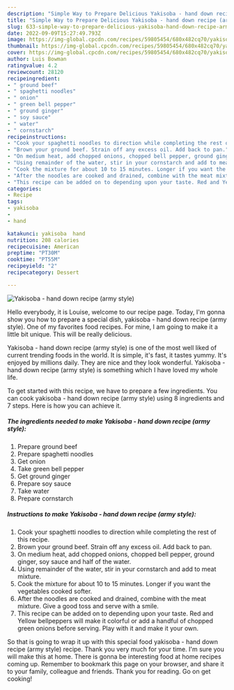 ```yaml
---
description: "Simple Way to Prepare Delicious Yakisoba - hand down recipe (army style)"
title: "Simple Way to Prepare Delicious Yakisoba - hand down recipe (army style)"
slug: 633-simple-way-to-prepare-delicious-yakisoba-hand-down-recipe-army-style
date: 2022-09-09T15:27:49.793Z
image: https://img-global.cpcdn.com/recipes/59805454/680x482cq70/yakisoba-hand-down-recipe-army-style-recipe-main-photo.jpg
thumbnail: https://img-global.cpcdn.com/recipes/59805454/680x482cq70/yakisoba-hand-down-recipe-army-style-recipe-main-photo.jpg
cover: https://img-global.cpcdn.com/recipes/59805454/680x482cq70/yakisoba-hand-down-recipe-army-style-recipe-main-photo.jpg
author: Luis Bowman
ratingvalue: 4.2
reviewcount: 28120
recipeingredient:
- " ground beef"
- " spaghetti noodles"
- " onion"
- " green bell pepper"
- " ground ginger"
- " soy sauce"
- " water"
- " cornstarch"
recipeinstructions:
- "Cook your spaghetti noodles to direction while completing the rest of this recipe."
- "Brown your ground beef. Strain off any excess oil. Add back to pan."
- "On medium heat, add chopped onions, chopped bell pepper, ground ginger, soy sauce and half of the water."
- "Using remainder of the water, stir in your cornstarch and add to meat mixture."
- "Cook the mixture for about 10 to 15 minutes. Longer if you want the vegetables cooked softer."
- "After the noodles are cooked and drained, combine with the meat mixture. Give a good toss and serve with a smile."
- "This recipe can be added on to depending upon your taste. Red and Yellow bellpeppers will make it colorful or add a handful of chopped green onions before serving. Play with it and make it your own."
categories:
- Recipe
tags:
- yakisoba
- 
- hand

katakunci: yakisoba  hand 
nutrition: 208 calories
recipecuisine: American
preptime: "PT30M"
cooktime: "PT55M"
recipeyield: "2"
recipecategory: Dessert

---
```



![Yakisoba - hand down recipe (army style)](https://img-global.cpcdn.com/recipes/59805454/680x482cq70/yakisoba-hand-down-recipe-army-style-recipe-main-photo.jpg)

Hello everybody, it is Louise, welcome to our recipe page. Today, I'm gonna show you how to prepare a special dish, yakisoba - hand down recipe (army style). One of my favorites food recipes. For mine, I am going to make it a little bit unique. This will be really delicious.



Yakisoba - hand down recipe (army style) is one of the most well liked of current trending foods in the world. It is simple, it's fast, it tastes yummy. It's enjoyed by millions daily. They are nice and they look wonderful. Yakisoba - hand down recipe (army style) is something which I have loved my whole life.


To get started with this recipe, we have to prepare a few ingredients. You can cook yakisoba - hand down recipe (army style) using 8 ingredients and 7 steps. Here is how you can achieve it.

<!--inarticleads1-->

##### The ingredients needed to make Yakisoba - hand down recipe (army style):

1. Prepare  ground beef
1. Prepare  spaghetti noodles
1. Get  onion
1. Take  green bell pepper
1. Get  ground ginger
1. Prepare  soy sauce
1. Take  water
1. Prepare  cornstarch




<!--inarticleads2-->

##### Instructions to make Yakisoba - hand down recipe (army style):

1. Cook your spaghetti noodles to direction while completing the rest of this recipe.
1. Brown your ground beef. Strain off any excess oil. Add back to pan.
1. On medium heat, add chopped onions, chopped bell pepper, ground ginger, soy sauce and half of the water.
1. Using remainder of the water, stir in your cornstarch and add to meat mixture.
1. Cook the mixture for about 10 to 15 minutes. Longer if you want the vegetables cooked softer.
1. After the noodles are cooked and drained, combine with the meat mixture. Give a good toss and serve with a smile.
1. This recipe can be added on to depending upon your taste. Red and Yellow bellpeppers will make it colorful or add a handful of chopped green onions before serving. Play with it and make it your own.




So that is going to wrap it up with this special food yakisoba - hand down recipe (army style) recipe. Thank you very much for your time. I'm sure you will make this at home. There is gonna be interesting food at home recipes coming up. Remember to bookmark this page on your browser, and share it to your family, colleague and friends. Thank you for reading. Go on get cooking!
